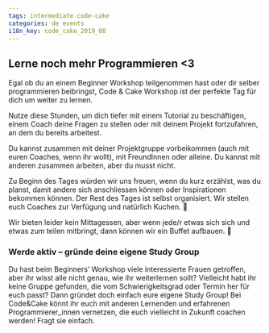 ```yaml
---
tags: intermediate code-cake
categories: de events
i18n_key: code_cake_2019_08
---
```


## Lerne noch mehr Programmieren <3

Egal ob du an einem Beginner Workshop teilgenommen hast oder dir selber programmieren beibringst, Code & Cake Workshop ist der perfekte Tag für dich um weiter zu lernen.

Nutze diese Stunden, um dich tiefer mit einem Tutorial zu beschäftigen, einem Coach deine Fragen zu stellen oder mit deinem Projekt fortzufahren, an dem du bereits arbeitest.

Du kannst zusammen mit deiner Projektgruppe vorbeikommen (auch mit euren Coaches, wenn ihr wollt), mit FreundInnen oder alleine. Du kannst mit anderen zusammen arbeiten, aber du musst nicht.

Zu Beginn des Tages würden wir uns freuen, wenn du kurz erzählst, was du planst, damit andere sich anschliessen können oder Inspirationen bekommen können. Der Rest des Tages ist selbst organisiert. Wir stellen euch Coaches zur Verfügung und natürlich Kuchen. 🙂

Wir bieten leider kein Mittagessen, aber wenn jede/r etwas sich sich und etwas zum teilen mitbringt, dann können wir ein Buffet aufbauen. 🙂

### Werde aktiv – gründe deine eigene Study Group

Du hast beim Beginners’ Workshop viele interessierte Frauen getroffen, aber ihr wisst alle nicht genau, wie ihr weiterlernen sollt? Vielleicht habt ihr keine Gruppe gefunden, die vom Schwierigkeitsgrad oder Termin her für euch passt? Dann gründet doch einfach eure eigene Study Group! Bei Code&Cake könnt ihr euch mit anderen Lernenden und erfahrenen Programmierer_innen vernetzen, die euch vielleicht in Zukunft coachen werden! Fragt sie einfach.
